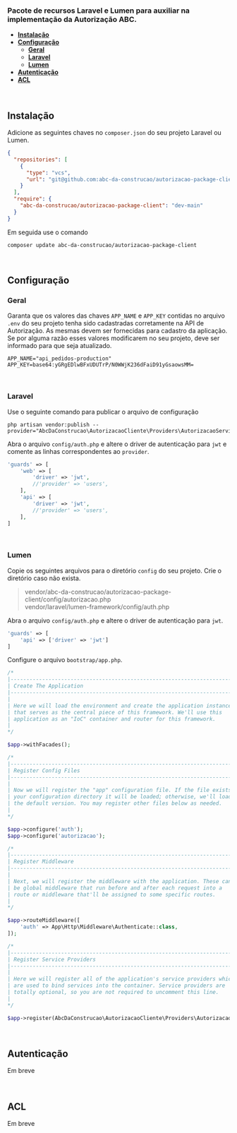 ### Pacote de recursos Laravel e Lumen para auxiliar na implementação da Autorização ABC.

- [**Instalação**](#Instalação)
- [**Configuração**](#Configuração)
  - [**Geral**](#Geral)
  - [**Laravel**](#Laravel)
  - [**Lumen**](#Lumen)
- [**Autenticação**](#Autenticação)
- [**ACL**](#ACL)

<br/>

## Instalação
Adicione as seguintes chaves no `composer.json` do seu projeto Laravel ou Lumen.
```JSON
{
  "repositories": [
    {
      "type": "vcs",
      "url": "git@github.com:abc-da-construcao/autorizacao-package-client.git"
    }
  ],
  "require": {
    "abc-da-construcao/autorizacao-package-client": "dev-main"
  }
}
```

Em seguida use o comando
```shell
composer update abc-da-construcao/autorizacao-package-client
```

<br/>

## Configuração

### Geral
Garanta que os valores das chaves `APP_NAME` e `APP_KEY` contidas no arquivo `.env` do seu projeto tenha sido 
cadastradas corretamente na API de Autorização. As mesmas devem ser fornecidas para cadastro da aplicação. 
Se por alguma razão esses valores modificarem no seu projeto, deve ser informado para que seja atualizado.

```shell
APP_NAME="api_pedidos-production"
APP_KEY=base64:yGRgEDlwBFxUDUTrP/N0WWjK236dFaiD91yGsaowsMM=
```

<br/>

### Laravel
Use o seguinte comando para publicar o arquivo de configuração

```shell
php artisan vendor:publish --provider="AbcDaConstrucao\AutorizacaoCliente\Providers\AutorizacaoServiceProvider"
```

Abra o arquivo `config/auth.php` e altere o driver de autenticação para `jwt` e comente 
as linhas correspondentes ao `provider`.

```PHP
'guards' => [
    'web' => [
        'driver' => 'jwt',
        //'provider' => 'users',
    ],
    'api' => [
        'driver' => 'jwt',
        //'provider' => 'users',
    ],
]
```

<br/>

### Lumen
Copie os seguintes arquivos para o diretório `config` do seu projeto. Crie o diretório caso não exista. <br/>
> vendor/abc-da-construcao/autorizacao-package-client/config/autorizacao.php <br/>
vendor/laravel/lumen-framework/config/auth.php <br/>


Abra o arquivo `config/auth.php` e altere o driver de autenticação para `jwt`.

```PHP
'guards' => [
    'api' => ['driver' => 'jwt']
]
```

Configure o arquivo `bootstrap/app.php`.
```PHP
/*
|--------------------------------------------------------------------------
| Create The Application
|--------------------------------------------------------------------------
|
| Here we will load the environment and create the application instance
| that serves as the central piece of this framework. We'll use this
| application as an "IoC" container and router for this framework.
|
*/

$app->withFacades();

/*
|--------------------------------------------------------------------------
| Register Config Files
|--------------------------------------------------------------------------
|
| Now we will register the "app" configuration file. If the file exists in
| your configuration directory it will be loaded; otherwise, we'll load
| the default version. You may register other files below as needed.
|
*/

$app->configure('auth');
$app->configure('autorizacao');

/*
|--------------------------------------------------------------------------
| Register Middleware
|--------------------------------------------------------------------------
|
| Next, we will register the middleware with the application. These can
| be global middleware that run before and after each request into a
| route or middleware that'll be assigned to some specific routes.
|
*/

$app->routeMiddleware([
    'auth' => App\Http\Middleware\Authenticate::class,
]);

/*
|--------------------------------------------------------------------------
| Register Service Providers
|--------------------------------------------------------------------------
|
| Here we will register all of the application's service providers which
| are used to bind services into the container. Service providers are
| totally optional, so you are not required to uncomment this line.
|
*/

$app->register(AbcDaConstrucao\AutorizacaoCliente\Providers\AutorizacaoServiceProvider::class);
```

<br/>

## Autenticação
Em breve

<br/>

## ACL
Em breve